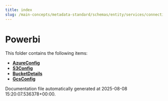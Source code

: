 ```yaml
---
title: index
slug: /main-concepts/metadata-standard/schemas/entity/services/connections/dashboard/powerbi
---
```


# Powerbi

This folder contains the following items:

- [**AzureConfig**](/main-concepts/metadata-standard/schemas/entity/services/connections/dashboard/powerbi/azureconfig)
- [**S3Config**](/main-concepts/metadata-standard/schemas/entity/services/connections/dashboard/powerbi/s3config)
- [**BucketDetails**](/main-concepts/metadata-standard/schemas/entity/services/connections/dashboard/powerbi/bucketdetails)
- [**GcsConfig**](/main-concepts/metadata-standard/schemas/entity/services/connections/dashboard/powerbi/gcsconfig)


Documentation file automatically generated at 2025-08-08 15:20:07.536378+00:00.
